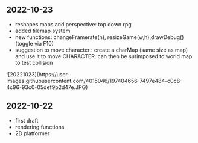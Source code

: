 <h2>2022-10-23</h2>
<ul>
<li>reshapes maps and perspective: top down rpg</li>
<li>added tilemap system</li>
<li>new functions: changeFramerate(n), resizeGame(w,h),drawDebug() (toggle via F10)</li>
<li>suggestion to move character : create a charMap (same size as map) and use it to move CHARACTER. can then be surimposed to world map to test collision</li>
</ul>
![20221023](https://user-images.githubusercontent.com/4015046/197404656-7497e484-c0c8-4c96-93c0-05def9b2d47e.JPG)
<h2>2022-10-22</h2>
<ul>
<li>first draft</li>
<li>rendering functions</li>
<li>2D platformer</li>
</ul>
